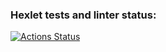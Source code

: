 ### Hexlet tests and linter status:
[![Actions Status](https://github.com/liamesskela/java-project-lvl2/workflows/hexlet-check/badge.svg)](https://github.com/liamesskela/java-project-lvl2/actions)